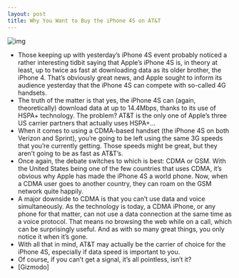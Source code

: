 ```yaml
---
layout: post
title: Why You Want to Buy the iPhone 4S on AT&T
---
```

![img](http://media.idownloadblog.com/wp-content/uploads/2011/10/Screen-Shot-2011-10-05-at-11.23.15-AM-e1317828239945.png)
* Those keeping up with yesterday’s iPhone 4S event probably noticed a rather interesting tidbit saying that Apple’s iPhone 4S is, in theory at least, up to twice as fast at downloading data as its older brother, the iPhone 4. That’s obviously great news, and Apple sought to inform its audience yesterday that the iPhone 4S can compete with so-called 4G handsets.
* The truth of the matter is that yes, the iPhone 4S can (again, theoretically) download data at up to 14.4Mbps, thanks to its use of HSPA+ technology. The problem? AT&T is the only one of Apple’s three US carrier partners that actually uses HSPA+…
* When it comes to using a CDMA-based handset (the iPhone 4S on both Verizon and Sprint), you’re going to be left using the same 3G speeds that you’re currently getting. Those speeds might be great, but they aren’t going to be as fast as AT&T’s.
* Once again, the debate switches to which is best: CDMA or GSM. With the United States being one of the few countries that uses CDMA, it’s obvious why Apple has made the iPhone 4S a world phone. Now, when a CDMA user goes to another country, they can roam on the GSM network quite happily.
* A major downside to CDMA is that you can’t use data and voice simultaneously. As the technology is today, a CDMA iPhone, or any phone for that matter, can not use a data connection at the same time as a voice protocol. That means no browsing the web while on a call, which can be surprisingly useful. And as with so many great things, you only notice it when it’s gone.
* With all that in mind, AT&T may actually be the carrier of choice for the iPhone 4S, especially if data speed is important to you.
* Of course, if you can’t get a signal, it’s all pointless, isn’t it?
* [Gizmodo]

